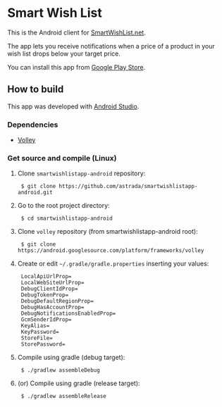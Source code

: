 Smart Wish List
===============

This is the Android client for
[SmartWishList.net](https://www.smartwishlist.net).

The app lets you receive notifications when a price of a product in your wish
list drops below your target price.

You can install this app from [Google Play Store](https://play.google.com/store/apps/details?id=net.smartwishlist.smartwishlistapp).

How to build
------------

This app was developed with [Android Studio](http://developer.android.com/sdk/index.html).


### Dependencies

* [Volley](https://developer.android.com/training/volley/index.html)

### Get source and compile (Linux)

1. Clone `smartwishlistapp-android` repository:

        $ git clone https://github.com/astrada/smartwishlistapp-android.git

1. Go to the root project directory:

        $ cd smartwishlistapp-android

1. Clone `volley` repository (from smartwishlistapp-android root):

        $ git clone https://android.googlesource.com/platform/frameworks/volley

1. Create or edit `~/.gradle/gradle.properties` inserting your values:

        LocalApiUrlProp=
        LocalWebSiteUrlProp=
        DebugClientIdProp=
        DebugTokenProp=
        DebugDefaultRegionProp=
        DebugHasAccountProp=
        DebugNotificationsEnabledProp=
        GcmSenderIdProp=
        KeyAlias=
        KeyPassword=
        StoreFile=
        StorePassword=

1. Compile using gradle (debug target):

        $ ./gradlew assembleDebug

1. (or) Compile using gradle (release target):

        $ ./gradlew assembleRelease

